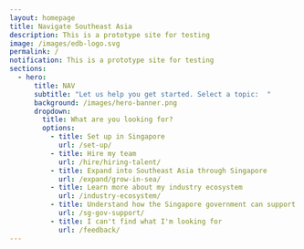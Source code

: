 ```yaml
---
layout: homepage
title: Navigate Southeast Asia
description: This is a prototype site for testing
image: /images/edb-logo.svg
permalink: /
notification: This is a prototype site for testing
sections:
  - hero:
      title: NAV
      subtitle: "Let us help you get started. Select a topic:  "
      background: /images/hero-banner.png
      dropdown:
        title: What are you looking for?
        options:
          - title: Set up in Singapore
            url: /set-up/
          - title: Hire my team
            url: /hire/hiring-talent/
          - title: Expand into Southeast Asia through Singapore
            url: /expand/grow-in-sea/
          - title: Learn more about my industry ecosystem
            url: /industry-ecosystem/
          - title: Understand how the Singapore government can support me
            url: /sg-gov-support/
          - title: I can't find what I'm looking for
            url: /feedback/
---
```

